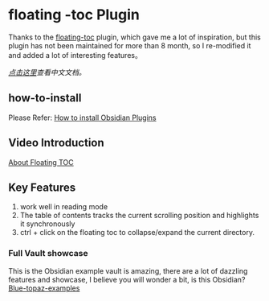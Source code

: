 # floating -toc Plugin

   
Thanks to the [floating-toc](https://github.com/curtgrimes/obsidian-floating-toc-plugin) plugin, which gave me a lot of inspiration, but this plugin has not been maintained for more than  8 month, so I re-modified it and added a lot of interesting features。

_[点击这里](./README-zh_cn.md)查看中文文档。_



## how-to-install

Please Refer: [How to install Obsidian Plugins](https://forum.obsidian.md/t/plugins-mini-faq/7737)

## Video Introduction

[About Floating TOC](https://www.bilibili.com/video/BV1Ze4y1C7Yw/)

## Key Features

1. work well  in reading mode
2. The table of contents tracks the current scrolling position and highlights it synchronously
3. ctrl + click on the floating toc to collapse/expand the current directory.

### Full Vault showcase

This is the Obsidian example vault is amazing, there are a lot of dazzling features and showcase, I believe you will wonder a bit, is this Obsidian?
[Blue-topaz-examples](https://github.com/cumany/Blue-topaz-examples)
